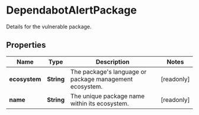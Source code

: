 

# DependabotAlertPackage

Details for the vulnerable package.

## Properties

| Name | Type | Description | Notes |
|------------ | ------------- | ------------- | -------------|
|**ecosystem** | **String** | The package&#39;s language or package management ecosystem. |  [readonly] |
|**name** | **String** | The unique package name within its ecosystem. |  [readonly] |



